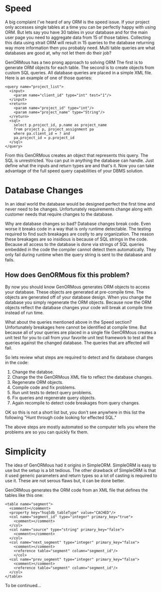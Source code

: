 # Speed #

A big complaint I've heard of any ORM is the speed issue.  If your project only accesses single tables at a time you can be perfectly happy with using ORM.  But lets say you have 30 tables in your database and for the main user page you need to aggregate data from 15 of those tables.  Collecting this data using strait ORM will result in 15 queries to the database returning way more information then you probably need.  Multi table queries are what databases are good at, why not let them do their job?

GenORMous has a two prong approach to solving ORM  The first is to generate ORM objects for each table.  The second is to create objects from custom SQL queries.  All database queries are placed in a simple XML file.  Here is an example of one of those queries:
```
<query name="project_list">
  <input>
    <param name="client_id" type="int" test="1"/>
  </input>
  <return>
    <param name="project_id" type="int"/>
    <param name="project_name" type="String"/>
  </return>
  <sql>
    select p.project_id, p.name as project_name
    from project p, project_assignment pa
    where pa.client_id = ? and
    pa.project_id = p.project_id
  </sql>
</query>
```

From this GenORMous creates an object that represents this query.  The SQL is unrestricted.  You can put in anything the database can handle.  Just define what the inputs and return types are and that's it.  Now you can take advantage of the full speed query capabilities of your DBMS solution.

# Database Changes #

In an ideal world the database would be designed perfect the first time and never need to be changes.  Unfortunately requirements change along with customer needs that require changes to the database.

Why are database changes so bad?  Database changes break code.  Even worse it breaks code in a way that is only runtime detectable.  The testing required to find such breakages are costly to any organization.  The reason these breakages are so insidious is because of SQL strings in the code.  Because all access to the database is done via strings of SQL queries embedded in the code the compiler cannot detect them automatically.  They only fail during runtime when the query string is sent to the database and fails.

## How does GenORMous fix this problem? ##

By now you should know GenORMous generates ORM objects to access your database.  These objects are generated at pre-compile time.  The objects are generated off of your database design.  When you change the database you simply regenerate the ORM objects.  Because now the ORM objects reflect the database changes your code will break at compile time instead of run time.

What about the queries mentioned above in the Speed section?  Unfortunately breakages here cannot be identified at compile time.  But because all of your queries are placed in a single file GenORMous creates a unit test for you to call from your favorite unit test framework to test all the queries against the changed database.  The queries that are affected will fail.

So lets review what steps are required to detect and fix database changes in the code:
  1. Change the databse.
  1. Change the the GenORMous XML file to reflect the database changes.
  1. Regenerate ORM objects.
  1. Compile code and fix problems.
  1. Run unit tests to detect query problems.
  1. Fix queries and regenerate query objects.
  1. Again recompile to detect code breakages from query changes.

OK so this is not a short list but, you don't see anywhere in this list the following "Hunt through code looking for effected SQL."

The above steps are mostly automated so the computer tells you where the problems are so you can quickly fix them.


# Simplicity #

The idea of GenORMous had it origins in SimpleORM.  SimpleORM is easy to use but the setup is a bit tedious.  The other drawback of SimpleORM is that it used generic parameters and return types so a lot of casting is required to use it.  These are not serous flaws but, it can be done better.

GenORMous generates the ORM code from an XML file that defines the tables like this one:
```
<table name="segment">
  <comment></comment>
  <property key="hsqldb_tableType" value="CACHED"/>
  <col name="segment_id" type="integer" primary_key="true">
    <comment></comment>
  </col>
  <col name="source" type="string" primary_key="false">
    <comment></comment>
  </col>
  <col name="next_segment" type="integer" primary_key="false">
    <comment></comment>
    <reference table="segment" column="segment_id"/>
    </col>
  <col name="prev_segment" type="integer" primary_key="false">
    <comment></comment>
    <reference table="segment" column="segment_id"/>
  </col>
</table>
```

To be continued...